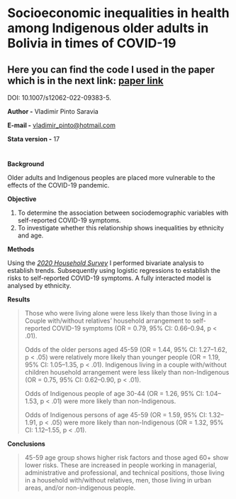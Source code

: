 # **Socioeconomic inequalities in health among Indigenous older adults in Bolivia in times of COVID-19**

## Here you can find the code I used in the paper which is in the next link: [paper link](https://link.springer.com/article/10.1007/s12062-022-09383-5)
DOI: 10.1007/s12062-022-09383-5.

**Author -** Vladimir Pinto Saravia

**E-mail -** vladimir_pinto@hotmail.com

**Stata version -** 17
#

**Background**

Older adults and Indigenous peoples are placed more vulnerable to the effects of the COVID-19 pandemic.

**Objective**
1. To determine the association between sociodemographic variables with self-reported COVID-19 symptoms.
2. To investigate whether this relationship shows inequalities by ethnicity and age.

**Methods**

Using the *[2020 Household Survey](http://anda.ine.gob.bo/index.php/catalog/88/get-microdata)* I performed bivariate analysis to establish trends.
Subsequently using logistic regressions to establish the risks to self-reported COVID-19 symptoms.
A fully interacted model is analysed by ethnicity.

**Results**

> Those who were living alone were less likely than those living in a Couple with/without relatives’ household arrangement to self-reported COVID-19 symptoms (OR = 0.79, 95% CI: 0.66–0.94, p < .01).
>
> Odds of the older persons aged 45-59 (OR = 1.44, 95% CI: 1.27–1.62, p < .05) were relatively more likely than younger people (OR = 1.19, 95% CI: 1.05–1.35, p < .01). Indigenous living in a couple with/without children household arrangement were less likely than non-Indigenous (OR = 0.75, 95% CI: 0.62–0.90, p < .01).
>
> Odds of Indigenous people of age 30-44 (OR = 1.26, 95% CI: 1.04–1.53, p < .01) were more likely than non-Indigenous.
>
> Odds of Indigenous persons of age 45-59 (OR = 1.59, 95% CI: 1.32–1.91, p < .05) were more likely than non-Indigenous (OR = 1.32, 95% CI: 1.12–1.55, p < .01).

**Conclusions**

> 45-59 age group shows higher risk factors and those aged 60+ show lower risks. These are increased in people working in managerial, administrative and professional, and technical positions, those living in a household with/without relatives, men, those living in urban areas, and/or non-indigenous people.

